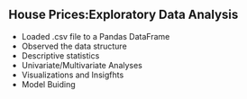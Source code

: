 ## House Prices:Exploratory Data Analysis
* Loaded .csv file to a Pandas DataFrame
* Observed the data structure
* Descriptive statistics
* Univariate/Multivariate Analyses
* Visualizations and Insigfhts
* Model Buiding
